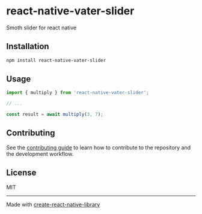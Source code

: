 # react-native-vater-slider

Smoth slider for react native 

## Installation

```sh
npm install react-native-vater-slider
```

## Usage


```js
import { multiply } from 'react-native-vater-slider';

// ...

const result = await multiply(3, 7);
```


## Contributing

See the [contributing guide](CONTRIBUTING.md) to learn how to contribute to the repository and the development workflow.

## License

MIT

---

Made with [create-react-native-library](https://github.com/callstack/react-native-builder-bob)
